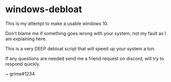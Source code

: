 # windows-debloat

This is my attempt to make a usable windows 10.

Don't blame me if something goes wrong with your system, not my fault as I am explaining here.

This is a very DEEP debloat script that will speed up your system a ton.

If any questions are needed send me a friend request on discord, will try to respond quickly. 


~ grime#1234
